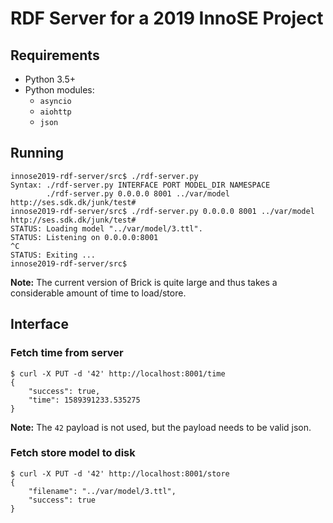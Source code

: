 # RDF Server for a 2019 InnoSE Project

## Requirements

- Python 3.5+
- Python modules:
  - `asyncio`
  - `aiohttp`
  - `json`

## Running

```shell
innose2019-rdf-server/src$ ./rdf-server.py 
Syntax: ./rdf-server.py INTERFACE PORT MODEL_DIR NAMESPACE
        ./rdf-server.py 0.0.0.0 8001 ../var/model http://ses.sdk.dk/junk/test#
innose2019-rdf-server/src$ ./rdf-server.py 0.0.0.0 8001 ../var/model http://ses.sdk.dk/junk/test#
STATUS: Loading model "../var/model/3.ttl".
STATUS: Listening on 0.0.0.0:8001
^C
STATUS: Exiting ...
innose2019-rdf-server/src$ 

```

**Note:** The current version of Brick is quite large and thus takes a considerable amount of time to load/store.

## Interface

### Fetch time from server

```shell
$ curl -X PUT -d '42' http://localhost:8001/time
{
    "success": true,
    "time": 1589391233.535275
}
```

**Note:** The `42` payload is not used, but the payload needs to be valid json.

### Fetch store model to disk

```shell
$ curl -X PUT -d '42' http://localhost:8001/store
{
    "filename": "../var/model/3.ttl",
    "success": true
}
```

